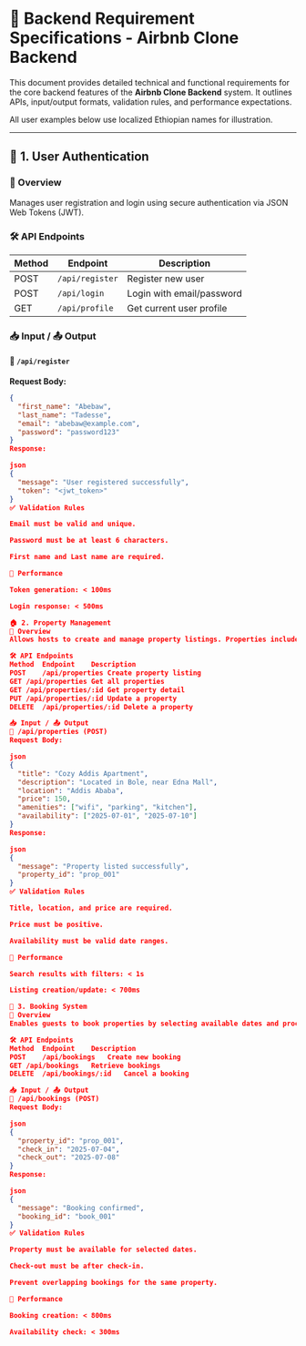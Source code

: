 # 📑 Backend Requirement Specifications - Airbnb Clone Backend

This document provides detailed technical and functional requirements for the core backend features of the **Airbnb Clone Backend** system. It outlines APIs, input/output formats, validation rules, and performance expectations.

All user examples below use localized Ethiopian names for illustration.

---

## 🔐 1. User Authentication

### 📌 Overview

Manages user registration and login using secure authentication via JSON Web Tokens (JWT).

### 🛠️ API Endpoints

| Method | Endpoint        | Description               |
| ------ | --------------- | ------------------------- |
| POST   | `/api/register` | Register new user         |
| POST   | `/api/login`    | Login with email/password |
| GET    | `/api/profile`  | Get current user profile  |

### 📥 Input / 📤 Output

#### 🔸 `/api/register`

**Request Body:**

```json
{
  "first_name": "Abebaw",
  "last_name": "Tadesse",
  "email": "abebaw@example.com",
  "password": "password123"
}
Response:

json
{
  "message": "User registered successfully",
  "token": "<jwt_token>"
}
✅ Validation Rules

Email must be valid and unique.

Password must be at least 6 characters.

First name and Last name are required.

🚀 Performance

Token generation: < 100ms

Login response: < 500ms

🏠 2. Property Management
📌 Overview
Allows hosts to create and manage property listings. Properties include details like location, pricing, and amenities.

🛠️ API Endpoints
Method	Endpoint	Description
POST	/api/properties	Create property listing
GET	/api/properties	Get all properties
GET	/api/properties/:id	Get property detail
PUT	/api/properties/:id	Update a property
DELETE	/api/properties/:id	Delete a property

📥 Input / 📤 Output
🔸 /api/properties (POST)
Request Body:

json
{
  "title": "Cozy Addis Apartment",
  "description": "Located in Bole, near Edna Mall",
  "location": "Addis Ababa",
  "price": 150,
  "amenities": ["wifi", "parking", "kitchen"],
  "availability": ["2025-07-01", "2025-07-10"]
}
Response:

json
{
  "message": "Property listed successfully",
  "property_id": "prop_001"
}
✅ Validation Rules

Title, location, and price are required.

Price must be positive.

Availability must be valid date ranges.

🚀 Performance

Search results with filters: < 1s

Listing creation/update: < 700ms

📅 3. Booking System
📌 Overview
Enables guests to book properties by selecting available dates and processing payment.

🛠️ API Endpoints
Method	Endpoint	Description
POST	/api/bookings	Create new booking
GET	/api/bookings	Retrieve bookings
DELETE	/api/bookings/:id	Cancel a booking

📥 Input / 📤 Output
🔸 /api/bookings (POST)
Request Body:

json
{
  "property_id": "prop_001",
  "check_in": "2025-07-04",
  "check_out": "2025-07-08"
}
Response:

json
{
  "message": "Booking confirmed",
  "booking_id": "book_001"
}
✅ Validation Rules

Property must be available for selected dates.

Check-out must be after check-in.

Prevent overlapping bookings for the same property.

🚀 Performance

Booking creation: < 800ms

Availability check: < 300ms
```
